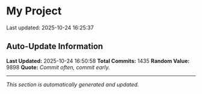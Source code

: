 # My Project


Last updated: 2025-10-24 16:25:37


































































































































































































































































































































































































































































































































































































































































































































































































































































































































































































































































































































































































































































































































































































































































































































































































































































































































































































































































































## Auto-Update Information

**Last Updated:** 2025-10-24 16:50:58
**Total Commits:** 1435
**Random Value:** 9898
**Quote:** _Commit often, commit early._

---
_This section is automatically generated and updated._